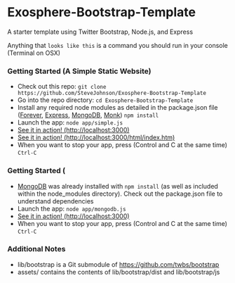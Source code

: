 Exosphere-Bootstrap-Template
============================

A starter template using Twitter Bootstrap, Node.js, and Express

Anything that ```looks like this``` is a command you should run in your console (Terminal on OSX)

### Getting Started (A Simple Static Website) ###

- Check out this repo: ```git clone https://github.com/SteveJohnson/Exosphere-Bootstrap-Template```
- Go into the repo directory: ```cd Exosphere-Bootstrap-Template```
- Install any required node modules as detailed in the package.json file 
([Forever](https://github.com/nodejitsu/forever), 
[Express](http://expressjs.com/), 
[MongoDB](http://www.mongodb.org/),
[Monk](https://github.com/LearnBoost/monk)) 
```npm install```
- Launch the app: ```node app/simple.js```
- [See it in action! (http://localhost:3000)](http://localhost:3000)
- [See it in action! (http://localhost:3000/html/index.htm)](http://localhost:3000/html/index.htm)
- When you want to stop your app, press (Control and C at the same time) ```Ctrl-C```


### Getting Started ( ###

- [MongoDB](http://www.mongodb.org/) was already installed with ```npm install``` (as well as included within the node_modules directory). Check out the package.json file to understand dependencies
- Launch the app: ```node app/mongodb.js```
- [See it in action! (http://localhost:3000)](http://localhost:3000)
- When you want to stop your app, press (Control and C at the same time) ```Ctrl-C```

### Additional Notes ###

- lib/bootstrap is a Git submodule of https://github.com/twbs/bootstrap
- assets/ contains the contents of lib/bootstrap/dist and lib/bootstrap/js